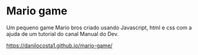 # Mario game
Um pequeno game Mario bros criado usando Javascript, html e css com a ajuda de um tutorial do canal Manual do Dev.
 
https://danilocosta1.github.io/mario-game/

